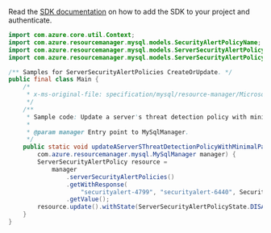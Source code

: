 Read the [SDK documentation](https://github.com/Azure/azure-sdk-for-java/blob/azure-resourcemanager-mysql_1.0.2/sdk/mysql/azure-resourcemanager-mysql/README.md) on how to add the SDK to your project and authenticate.

```java
import com.azure.core.util.Context;
import com.azure.resourcemanager.mysql.models.SecurityAlertPolicyName;
import com.azure.resourcemanager.mysql.models.ServerSecurityAlertPolicy;
import com.azure.resourcemanager.mysql.models.ServerSecurityAlertPolicyState;

/** Samples for ServerSecurityAlertPolicies CreateOrUpdate. */
public final class Main {
    /*
     * x-ms-original-file: specification/mysql/resource-manager/Microsoft.DBforMySQL/stable/2017-12-01/examples/ServerSecurityAlertsCreateMin.json
     */
    /**
     * Sample code: Update a server's threat detection policy with minimal parameters.
     *
     * @param manager Entry point to MySqlManager.
     */
    public static void updateAServerSThreatDetectionPolicyWithMinimalParameters(
        com.azure.resourcemanager.mysql.MySqlManager manager) {
        ServerSecurityAlertPolicy resource =
            manager
                .serverSecurityAlertPolicies()
                .getWithResponse(
                    "securityalert-4799", "securityalert-6440", SecurityAlertPolicyName.DEFAULT, Context.NONE)
                .getValue();
        resource.update().withState(ServerSecurityAlertPolicyState.DISABLED).withEmailAccountAdmins(true).apply();
    }
}
```
